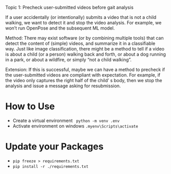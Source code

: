 Topic 1: Precheck user-submitted videos before gait analysis 

If a user accidentally (or intentionally) submits a video that is not a child walking, we want to detect it and stop the video analysis. For example, we won’t run OpenPose and the subsequent ML model. 

Method: There may exist software (or by combining multiple tools) that can detect the content of (simple) videos, and summarize it in a classifiable way. Just like image classification, there might be a method to tell if a video is about a child (or a person) walking back and forth, or about a dog running in a park, or about a wildfire, or simply “not a child walking”. 

Extension: If this is successful, maybe we can have a method to precheck if the user-submitted videos are compliant with expectation. For example, if the video only captures the right half of the child’ s body, then we stop the analysis and issue a message asking for resubmission. 

# How to Use
- Create a virtual environment ` python -m venv .env`
- Activate environment on windows `.myenv\Scripts\activate`
# Update your Packages
- `pip freeze > requirements.txt`
- `pip install -r ./requirements.txt`
